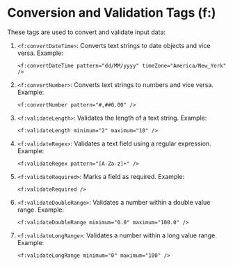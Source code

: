 # Conversion and Validation Tags (f:)

These tags are used to convert and validate input data:

1. `<f:convertDateTime>`: Converts text strings to date objects and vice versa. Example:

    ```xhtml
    <f:convertDateTime pattern="dd/MM/yyyy" timeZone="America/New_York" />
    ```

2. `<f:convertNumber>`: Converts text strings to numbers and vice versa. Example:

    ```xhtml
    <f:convertNumber pattern="#,##0.00" />
    ```

3. `<f:validateLength>`: Validates the length of a text string. Example:

    ```xhtml
    <f:validateLength minimum="2" maximum="10" />
    ```

4. `<f:validateRegex>`: Validates a text field using a regular expression. Example:

    ```xhtml
    <f:validateRegex pattern="[A-Za-z]+" />
    ```

6. `<f:validateRequired>`: Marks a field as required. Example:

    ```xhtml
    <f:validateRequired />
    ```

7. `<f:validateDoubleRange>`: Validates a number within a double value range. Example:

    ```xhtml
    <f:validateDoubleRange minimum="0.0" maximum="100.0" />
    ```

8. `<f:validateLongRange>`: Validates a number within a long value range. Example:

    ```xhtml
    <f:validateLongRange minimum="0" maximum="100" />
    ```
